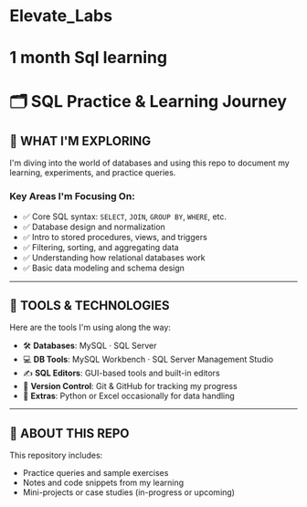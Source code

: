 # Elevate_Labs

# 1 month Sql learning 

# 🗂️ SQL Practice & Learning Journey

## 🧠 WHAT I'M EXPLORING

I'm diving into the world of databases and using this repo to document my learning, experiments, and practice queries.

### Key Areas I'm Focusing On:

- ✅ Core SQL syntax: `SELECT`, `JOIN`, `GROUP BY`, `WHERE`, etc.
- ✅ Database design and normalization
- ✅ Intro to stored procedures, views, and triggers
- ✅ Filtering, sorting, and aggregating data
- ✅ Understanding how relational databases work
- ✅ Basic data modeling and schema design

---

## 🔧 TOOLS & TECHNOLOGIES

Here are the tools I'm using along the way:

- 🛠️ **Databases**: MySQL · SQL Server
- 💻 **DB Tools**: MySQL Workbench · SQL Server Management Studio
- ✍️ **SQL Editors**: GUI-based tools and built-in editors
- 🌿 **Version Control**: Git & GitHub for tracking my progress
- 🧪 **Extras**: Python or Excel occasionally for data handling

---

## 📁 ABOUT THIS REPO

This repository includes:
- Practice queries and sample exercises
- Notes and code snippets from my learning
- Mini-projects or case studies (in-progress or upcoming)

